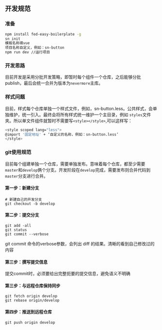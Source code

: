 ## 开发规范

### 准备

```bash
npm install fed-easy-boilerplate -g
sn init
模板名称填vue
项目名称自定义，例如：sn-button
npm run dev //运行项目
```
### 开发思路

目前开发是采用分批开发策略，即暂时每个组件一个仓库，之后能够分批publish，最后会统一合并为版本为`nevermore`主库。

### 样式问题
目前，样式每个仓库单独一个样式文件，例如，sn-button.less。公共样式，会单独维护，统一引入。最终会将所有样式统一维护一个主目录，例如 `styles`文件夹。所以单文件组件就暂时不需要写`<style></style>`,可以这样写：

```bash
<style scoped lang="less">
@import '固定地址' + ‘自定义的名称，例如：sn-button.less’
</style>

```
### git使用规范
目前每个组建单独一个仓库，需要单独发布。意味着每个仓库，都至少需要`master`和`develop`俩个分支。开发阶段在`develop`完成，需要发布则合并代码到`master`分支进行合并。

#### 第一步：新建分支
    
  ```
  # 新建自己的开发分支
  git checkout -b develop
  ```
#### 第二步：提交分支
  ```
  git add -all
  git status
  git commit --verbose
  ```
  git commit 命令的verbose参数，会列出 diff 的结果。清晰的看到自己修改过的内容
  
#### 第三步：撰写提交信息
提交commit时，必须要给出完整扼要的提交信息，避免语义不明确
#### 第三步：与远程仓库保持同步
  ```
  git fetch origin develop
  git rebase origin/develop
  ```
#### 第四步：推送到远程仓库
  ```
  git push origin develop
  ```